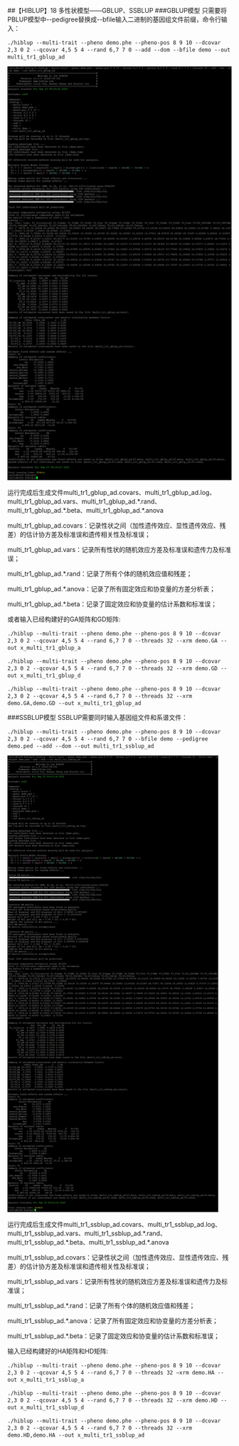 ##【HIBLUP】18 多性状模型——GBLUP、SSBLUP
###GBLUP模型
只需要将PBLUP模型中--pedigree替换成--bfile输入二进制的基因组文件前缀，命令行输入：

```​
./hiblup --multi-trait --pheno demo.phe --pheno-pos 8 9 10 --dcovar 2,3 0 2 --qcovar 4,5 5 4 --rand 6,7 7 0 --add --dom --bfile demo --out multi_tr1_gblup_ad
```

![](picture/1.png)

运行完成后生成文件multi\_tr1\_gblup\_ad.covars、multi\_tr1\_gblup\_ad.log、multi\_tr1\_gblup\_ad.vars、multi\_tr1\_gblup\_ad.\*.rand、multi\_tr1\_gblup\_ad.\*.beta、multi\_tr1\_gblup\_ad.\*.anova

multi\_tr1\_gblup\_ad.covars：记录性状之间（加性遗传效应、显性遗传效应、残差）的估计协方差及标准误和遗传相关性及标准误；

multi\_tr1\_gblup\_ad.vars：记录所有性状的随机效应方差及标准误和遗传力及标准误；

multi\_tr1\_gblup\_ad.\*.rand：记录了所有个体的随机效应值和残差；

multi\_tr1\_gblup_ad.*.anova：记录了所有固定效应和协变量的方差分析表；

multi\_tr1\_gblup_ad.*.beta：记录了固定效应和协变量的估计系数和标准误；


或者输入已经构建好的GA矩阵和GD矩阵:

```
./hiblup --multi-trait --pheno demo.phe --pheno-pos 8 9 10 --dcovar 2,3 0 2 --qcovar 4,5 5 4 --rand 6,7 7 0 --threads 32 --xrm demo.GA --out x_multi_tr1_gblup_a
```

```
./hiblup --multi-trait --pheno demo.phe --pheno-pos 8 9 10 --dcovar 2,3 0 2 --qcovar 4,5 5 4 --rand 6,7 7 0 --threads 32 --xrm demo.GD --out x_multi_tr1_gblup_d
```

```
./hiblup --multi-trait --pheno demo.phe --pheno-pos 8 9 10 --dcovar 2,3 0 2 --qcovar 4,5 5 4 --rand 6,7 7 0 --threads 32 --xrm demo.GA,demo.GD --out x_multi_tr1_gblup_ad
```
###SSBLUP模型
SSBLUP需要同时输入基因组文件和系谱文件：

```​
./hiblup --multi-trait --pheno demo.phe --pheno-pos 8 9 10 --dcovar 2,3 0 2 --qcovar 4,5 5 4 --rand 6,7 7 0 --bfile demo --pedigree demo.ped --add --dom --out multi_tr1_ssblup_ad
```
![](picture/2.png)

运行完成后生成文件multi\_tr1\_ssblup\_ad.covars、multi\_tr1\_ssblup\_ad.log、multi\_tr1\_ssblup\_ad.vars、multi\_tr1\_ssblup\_ad.\*.rand、multi\_tr1\_ssblup\_ad.\*.beta、multi\_tr1\_ssblup\_ad.\*.anova

multi\_tr1\_ssblup\_ad.covars：记录性状之间（加性遗传效应、显性遗传效应、残差）的估计协方差及标准误和遗传相关性及标准误；

multi\_tr1\_ssblup\_ad.vars：记录所有性状的随机效应方差及标准误和遗传力及标准误；

multi\_tr1\_ssblup\_ad.\*.rand：记录了所有个体的随机效应值和残差；

multi\_tr1\_ssblup_ad.*.anova：记录了所有固定效应和协变量的方差分析表；

multi\_tr1\_ssblup_ad.*.beta：记录了固定效应和协变量的估计系数和标准误；


输入已经构建好的HA矩阵和HD矩阵:
```​
./hiblup --multi-trait --pheno demo.phe --pheno-pos 8 9 10 --dcovar 2,3 0 2 --qcovar 4,5 5 4 --rand 6,7 7 0 --threads 32 –xrm demo.HA --out x_multi_tr1_ssblup_a
```

```
./hiblup --multi-trait --pheno demo.phe --pheno-pos 8 9 10 --dcovar 2,3 0 2 --qcovar 4,5 5 4 --rand 6,7 7 0 --threads 32 --xrm demo.HD --out x_multi_tr1_ssblup_d
```

```
./hiblup --multi-trait --pheno demo.phe --pheno-pos 8 9 10 --dcovar 2,3 0 2 --qcovar 4,5 5 4 --rand 6,7 7 0 --threads 32 --xrm demo.HD,demo.HA --out x_multi_tr1_ssblup_ad
```
​​​​